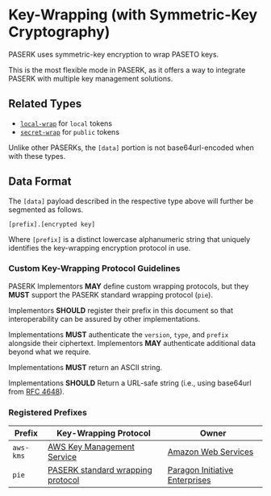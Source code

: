 # Key-Wrapping (with Symmetric-Key Cryptography)

PASERK uses symmetric-key encryption to wrap PASETO keys.

This is the most flexible mode in PASERK, as it offers a way to integrate
PASERK with multiple key management solutions.

## Related Types

* [`local-wrap`](../types/local-wrap.md) for `local` tokens
* [`secret-wrap`](../types/secret-wrap.md) for `public` tokens

Unlike other PASERKs, the `[data]` portion is not base64url-encoded when
with these types.

## Data Format

The `[data]` payload described in the respective type above will further
be segmented as follows.

    [prefix].[encrypted key]

Where `[prefix]` is a distinct lowercase alphanumeric string that
uniquely identifies the key-wrapping encryption protocol in use.

### Custom Key-Wrapping Protocol Guidelines

PASERK Implementors **MAY** define custom wrapping protocols, but they **MUST**
support the PASERK standard wrapping protocol (`pie`).

Implementors **SHOULD** register their prefix in this document so that
interoperability can be assured by other implementations.

Implementations **MUST** authenticate the `version`, `type`, and `prefix`
alongside their ciphertext. Implementors **MAY** authenticate additional
data beyond what we require.

Implementations **MUST** return an ASCII string. 

Implementations **SHOULD** Return a URL-safe string (i.e., using base64url
from [RFC 4648](https://datatracker.ietf.org/doc/html/rfc4648)).

### Registered Prefixes

| Prefix    | Key-Wrapping Protocol                            | Owner                                                   |
|-----------|--------------------------------------------------|---------------------------------------------------------|
| `aws-kms` | [AWS Key Management Service](Wrap/aws-kms.md)    | [Amazon Web Services](https://aws.amazon.com)           |
| `pie`     | [PASERK standard wrapping protocol](Wrap/pie.md) | [Paragon Initiative Enterprises](https://paragonie.com) |
